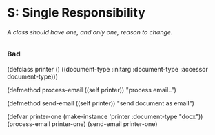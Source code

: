 # S: Single Responsibility

###### A class should have one, and  only one, reason to change.



### Bad

(defclass printer ()
  ((document-type
    :initarg :document-type
    :accessor document-type)))

(defmethod process-email ((self printer))
  "process email..")

(defmethod send-email ((self printer))
  "send document as email")

(defvar printer-one (make-instance 'printer :document-type "docx"))
(process-email printer-one)
(send-email printer-one)






